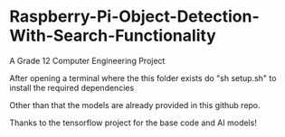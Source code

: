 # Raspberry-Pi-Object-Detection-With-Search-Functionality
A Grade 12 Computer Engineering Project


After opening a terminal where the this folder exists do "sh setup.sh" to install the required dependencies

Other than that the models are already provided in this github repo.

Thanks to the tensorflow project for the base code and AI models!